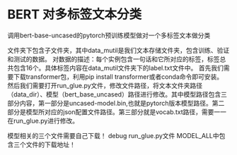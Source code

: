 # BERT 对多标签文本分类
调用bert-base-uncased的pytorch预训练模型做对一个多标签文本做分类


文件夹下包含子文件夹，其中data_mutil是我们文本存储文件夹，包含训练、验证和测试的数据。
对数据的描述：每个实例包含一句话和它所对应的标签，标签总共包含16个。具体标签内容在data_mutil文件夹下的label.txt文件中。
首先我们需要下载transformer包，利用pip install transformer或者conda命令即可安装。
然后我们需要打开run_glue.py文件，修改文件路径，将文本文件夹路径（data_dir）、模型（bert_base_uncased）路径进行修改。其中模型路径包含三部分内容，第一部分是uncased-model.bin,也就是pytorch版本模型路径。第二部分是模型所对应的json配置文件路径。第三部分就是vocab.txt路径，需要一一在run_glue.py进行修改。

模型相关的三个文件需要自己下载！
debug  run_glue.py文件 MODEL_ALL中包含三个文件的下载地址！
